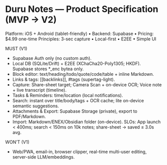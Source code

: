 # Duru Notes — Product Specification (MVP → V2)
Platform: iOS + Android (tablet-friendly) • Backend: Supabase • Pricing: $4.99 one-time
Principles: 3-sec capture • Local-first • E2EE • Simple UI

MUST (V1)
- Supabase Auth only (no custom auth).
- Local DB (SQLite/Drift) + E2EE (XChaCha20-Poly1305; HKDF). Supabase stores *_enc bytea only.
- Block editor: text/heading/todo/quote/code/table + inline Markdown.
- Links & tags: [[backlinks]], #tags (supertag-light).
- Capture: Share-sheet target; Camera Scan + on-device OCR; Voice note + live transcript (timeline).
- Tasks & Reminders: time/location (local notifications).
- Search: instant over title/body/tags + OCR cache; lite on-device semantic suggestions.
- Attachments & Export: Supabase Storage (private), export to PDF/Markdown.
- Import: Markdown/ENEX/Obsidian folder (on-device).
SLOs: App launch < 400ms; search < 150ms on 10k notes; share-sheet → saved ≤ 3.0s avg.

WON’T (V1)
- Web/PWA, email-in, browser clipper, real-time multi-user editing, server-side LLM/embeddings.
